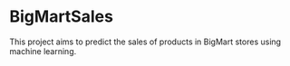 # BigMartSales
This project aims to predict the sales of products in BigMart stores using machine learning.
